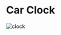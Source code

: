 # Car Clock
![clock](https://user-images.githubusercontent.com/8365885/112743477-e95ad100-8f54-11eb-94c1-c34be83e0f64.jpg)
